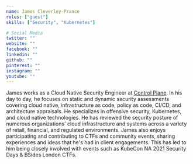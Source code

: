 ```yaml
---
name: James Cleverley-Prance
roles: ["guest"]
skills: ["Security", "Kubernetes"]

# Social Media
twitter: ""
website: ""
facebook: ""
linkedin: ""
github: ""
pinterest: ""
instagram: ""
youtube: ""
---
```


James works as a Cloud Native Security Engineer at [Control Plane](https://control-plane.io/). In his 
day to day, he focuses on static and dynamic security assessments covering
cloud native, infrastructure as code, policy as code, CI/CD, and architecture
appraisals. He specializes in offensive security, Kubernetes, and 
cloud native technologies. He has reviewed the security posture of numerous
organizations' cloud infrastructure and systems across a variety of retail,
financial, and regulated environments. James also enjoys participating and
contributing to CTFs and community events, sharing experiences and ideas that
he's had in client engagements. This has led to him being closely involved 
with events such as KubeCon NA 2021 Security Days & BSides London CTFs.

<!--more-->


